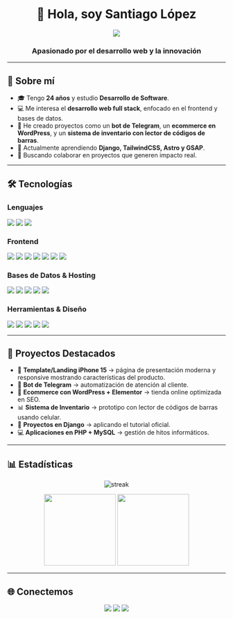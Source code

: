 <h1 align="center">👋 Hola, soy Santiago López</h1>
  <p align="center">
    <a href="https://github.com/DenverCoder1/readme-typing-svg">
      <img src="https://readme-typing-svg.herokuapp.com?font=Time+New+Roman&color=%23C8BE25&size=25&center=true&vCenter=true&width=600&height=100&lines=💻+Estudiante+de+Desarrollo+de+Software;🌐+Desarrollador+Web+Full+Stack;🚀+Apasionado+por+la+programación;📱+Creador+de+proyectos+prácticos;🌱+Siempre+aprendiendo+nuevas+tecnologías">
    </a>
  </p>
<h3 align="center">Apasionado por el desarrollo web y la innovación</h3>

---

## 🚀 Sobre mí
- 🎓 Tengo **24 años** y estudio **Desarrollo de Software**.  
- 💻 Me interesa el **desarrollo web full stack**, enfocado en el frontend y bases de datos.  
- 📱 He creado proyectos como un **bot de Telegram**, un **ecommerce en WordPress**, y un **sistema de inventario con lector de códigos de barras**.  
- 🌱 Actualmente aprendiendo **Django, TailwindCSS, Astro y GSAP**.  
- 🤝 Buscando colaborar en proyectos que generen impacto real.  

---

## 🛠️ Tecnologías

### Lenguajes
<p align="left">
  <img src="https://img.shields.io/badge/Python-14354C?logo=python&logoColor=white" />
  <img src="https://img.shields.io/badge/PHP-777BB4?logo=php&logoColor=white" />
  <img src="https://img.shields.io/badge/JavaScript-F7DF1E?logo=javascript&logoColor=black" />
</p>

### Frontend
<p align="left">
  <img src="https://img.shields.io/badge/HTML5-E34F26?logo=html5&logoColor=white" />
  <img src="https://img.shields.io/badge/CSS-1572B6?logo=css3&logoColor=white" />
  <img src="https://img.shields.io/badge/Bootstrap-563D7C?logo=bootstrap&logoColor=white" />
  <img src="https://img.shields.io/badge/TailwindCSS-38B2AC?logo=tailwind-css&logoColor=white" />
  <img src="https://img.shields.io/badge/Astro-FF5D01?logo=astro&logoColor=white" />
  <img src="https://img.shields.io/badge/GSAP-88CE02?logo=greensock&logoColor=black" />
  <img src="https://img.shields.io/badge/WordPress-21759B?logo=wordpress&logoColor=white" />
</p>

### Bases de Datos & Hosting
<p align="left">
  <img src="https://img.shields.io/badge/MySQL-00f?logo=mysql&logoColor=white" />
  <img src="https://img.shields.io/badge/SQLite-07405e?logo=sqlite&logoColor=white" />
  <img src="https://img.shields.io/badge/MongoDB-47A248?logo=mongodb&logoColor=white" />
  <img src="https://img.shields.io/badge/PostgreSQL-316192?logo=postgresql&logoColor=white" />
  <img src="https://img.shields.io/badge/Netlify-00C7B7?logo=netlify&logoColor=white" />
</p>

### Herramientas & Diseño
<p align="left">
  <img src="https://img.shields.io/badge/Figma-F24E1E?logo=figma&logoColor=white" />
  <img src="https://img.shields.io/badge/Git-F05033?logo=git&logoColor=white" />
  <img src="https://img.shields.io/badge/GitHub-181717?logo=github&logoColor=white" />
  <img src="https://img.shields.io/badge/VS Code-0078d7?logo=visual-studio-code&logoColor=white" />
  <img src="https://img.shields.io/badge/Linux-FCC624?logo=linux&logoColor=black" />
</p>

---

## 📌 Proyectos Destacados
- 📱  **Template/Landing iPhone 15** → página de presentación moderna y responsive mostrando características del producto.  
- 🤖 **Bot de Telegram** → automatización de atención al cliente.  
- 👜 **Ecommerce con WordPress + Elementor** → tienda online optimizada en SEO.  
- 📊 **Sistema de Inventario** → prototipo con lector de códigos de barras usando celular.  
- 🐍 **Proyectos en Django** → aplicando el tutorial oficial.  
- 💻 **Aplicaciones en PHP + MySQL** → gestión de hitos informáticos.  

---

## 📊 Estadísticas

<p align="center">
  <img src="https://github-readme-streak-stats.herokuapp.com/?user=Santilook&theme=algolia" alt="streak"/>
</p>

<p align="center">
  <img src="https://github-readme-stats.vercel.app/api?username=Santilook&show_icons=true&count_private=true&theme=algolia" height="165" />
  <img src="https://github-readme-stats.vercel.app/api/top-langs?username=Santilook&layout=compact&theme=algolia" height="165" />
</p>

---

## 🌐 Conectemos
<p align="center">
  <a href="mailto:santinahuel200@gmail.com"><img src="https://img.icons8.com/bubbles/50/000000/gmail.png" /></a>
  <a href="https://github.com/Santilook"><img src="https://img.icons8.com/bubbles/50/000000/github.png" /></a>
  <a href="https://www.linkedin.com/in/santiago-lopez-579317174/"><img src="https://img.icons8.com/bubbles/50/000000/linkedin.png" /></a>
</p>

